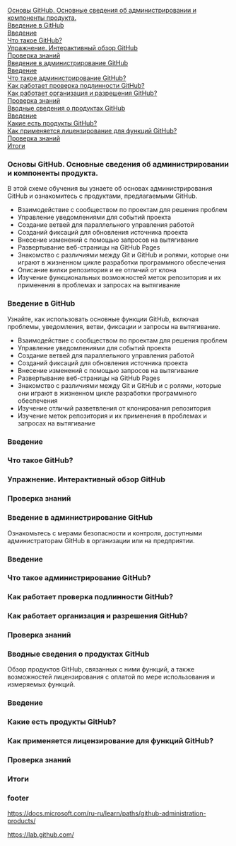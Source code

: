 [Основы GitHub. Основные сведения об администрировании и компоненты продукта.](#Основы-GitHub-Основные-сведения-об-администрировании-и-компоненты-продукта)  
[Введение в GitHub](#Введение-в-GitHub)  
[Введение](#Введение)  
[Что такое GitHub?](#Что-такое-GitHub)  
[Упражнение. Интерактивный обзор GitHub](#Упражнение-Интерактивный-обзор-GitHub)  
[Проверка знаний](#Проверка-знаний)  
[Введение в администрирование GitHub](#Введение-в-администрирование-GitHub)  
[Введение](#Введение)  
[Что такое администрирование GitHub?](#Что-такое-администрирование-GitHub)  
[Как работает проверка подлинности GitHub?](#Как-работает-проверка-подлинности-GitHub)  
[Как работает организация и разрешения GitHub?](#Как-работает-организация-и-разрешения-GitHub)  
[Проверка знаний](#Проверка-знаний)  
[Вводные сведения о продуктах GitHub](#Вводные-сведения-о-продуктах-GitHub)  
[Введение](#Введение)  
[Какие есть продукты GitHub?](#Какие-есть-продукты-GitHub)  
[Как применяется лицензирование для функций GitHub?](#Как-применяется-лицензирование-для-функций-GitHub)  
[Проверка знаний](#Проверка-знаний)  
[Итоги](#Итоги)  
### Основы GitHub. Основные сведения об администрировании и компоненты продукта.
В этой схеме обучения вы узнаете об основах администрирования GitHub и ознакомитесь с продуктами, предлагаемыми GitHub.  

- Взаимодействие с сообществом по проектам для решения проблем
- Управление уведомлениями для событий проекта
- Создание ветвей для параллельного управления работой
- Созданий фиксаций для обновления источника проекта
- Внесение изменений с помощью запросов на вытягивание
- Развертывание веб-страницы на GitHub Pages
- Знакомство с различиями между Git и GitHub и ролями, которые они играют в жизненном цикле разработки программного обеспечения
- Описание вилки репозитория и ее отличий от клона
- Изучение функциональных возможностей меток репозитория и их применения в проблемах и запросах на вытягивание  

### Введение в GitHub

Узнайте, как использовать основные функции GitHub, включая проблемы, уведомления, ветви, фиксации и запросы на вытягивание.  
- Взаимодействие с сообществом по проектам для решения проблем
- Управление уведомлениями для событий проекта
- Создание ветвей для параллельного управления работой
- Созданий фиксаций для обновления источника проекта
- Внесение изменений с помощью запросов на вытягивание
- Развертывание веб-страницы на GitHub Pages
- Знакомство с различиями между Git и GitHub и с ролями, которые они играют в жизненном цикле разработки программного обеспечения
- Изучение отличий разветвления от клонирования репозитория
- Изучение меток репозитория и их применения в проблемах и запросах на вытягивание  

### Введение
### Что такое GitHub?
### Упражнение. Интерактивный обзор GitHub
### Проверка знаний


### Введение в администрирование GitHub

Ознакомьтесь с мерами безопасности и контроля, доступными администраторам GitHub в организации или на предприятии.  


### Введение
### Что такое администрирование GitHub?
### Как работает проверка подлинности GitHub?
### Как работает организация и разрешения GitHub?
### Проверка знаний


### Вводные сведения о продуктах GitHub

Обзор продуктов GitHub, связанных с ними функций, а также возможностей лицензирования с оплатой по мере использования и измеряемых функций.  

### Введение
### Какие есть продукты GitHub?
### Как применяется лицензирование для функций GitHub?
### Проверка знаний
### Итоги

### footer

https://docs.microsoft.com/ru-ru/learn/paths/github-administration-products/  


https://lab.github.com/

